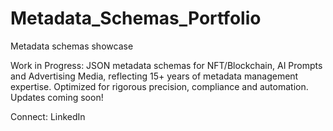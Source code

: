 # Metadata_Schemas_Portfolio
Metadata schemas showcase

Work in Progress: JSON metadata schemas for NFT/Blockchain, AI Prompts and Advertising Media, reflecting 15+ years of metadata management expertise. Optimized for rigorous precision, compliance and automation. Updates coming soon!

Connect: LinkedIn
